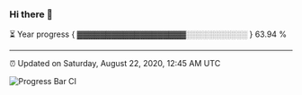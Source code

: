 ### Hi there 👋

⏳ Year progress { ▓▓▓▓▓▓▓▓▓▓▓▓▓▓▓▓▓▓▓░░░░░░░░░░░ } 63.94 %

---

⏰ Updated on Saturday, August 22, 2020, 12:45 AM UTC

![Progress Bar CI](https://github.com/arthurbuhl/arthurbuhl/workflows/Progress%20Bar%20CI/badge.svg)
